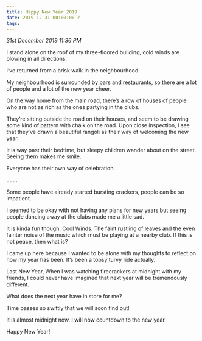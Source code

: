 ```yaml
---
title: Happy New Year 2019
date: 2019-12-31 00:00:00 Z
tags:
---
```


_31st December 2019 11:36 PM_

I stand alone on the roof of my three-floored building, cold winds are blowing in all directions.

I’ve returned from a brisk walk in the neighbourhood.

My neighbourhood is surrounded by bars and restaurants, so there are a lot of people and a lot of the new year cheer.

On the way home from the main road, there’s a row of houses of people who are not as rich as the ones partying in the clubs.

They’re sitting outside the road on their houses, and seem to be drawing some kind of pattern with chalk on the road. Upon close inspection, I see that they’ve drawn a beautiful rangoli as their way of welcoming the new year.

It is way past their bedtime, but sleepy children wander about on the street. Seeing them makes me smile.

Everyone has their own way of celebration.

.......

Some people have already started bursting crackers, people can be so impatient.

I seemed to be okay with not having any plans for new years but seeing people dancing away at the clubs made me a little sad.

It is kinda fun though. Cool Winds. The faint rustling of leaves and the even fainter noise of the music which must be playing at a nearby club. If this is not peace, then what is?

I came up here because I wanted to be alone with my thoughts to reflect on how my year has been. It’s been a topsy turvy ride actually.

Last New Year, When I was watching firecrackers at midnight with my friends, I could never have imagined that next year will be tremendously different.

What does the next year have in store for me?

Time passes so swiftly that we will soon find out!

It is almost midnight now. I will now countdown to the new year.

Happy New Year!
